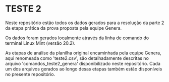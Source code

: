 # TESTE 2

Neste repositório estão todos os dados gerados para a resolução da parte 2 da etapa prática da prova proposta pela equipe Genera.

Os dados foram gerados localmente através da linha de comando do terminal Linux Mint (versão 20.2).

As etapas de análise da planilha original encaminhada pela equipe Genera, aqui renomeada como 'teste2.csv', são detalhadamente descritas no arquivo 'comandos_teste2_genera' disponibilizado neste repositório. Cada um dos arquivos gerados ao longo desas etapas também estão disponíveis no presente repositório.
